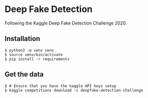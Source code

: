 # Deep Fake Detection

Following the Kaggle Deep Fake Detection Challenge 2020.

## Installation

```
$ python3 -m venv venv
$ source venv/bin/activate
$ pip install -r requirements
```

## Get the data

```
$ # Ensure that you have the kaggle API keys setup
$ kaggle competitions download -c deepfake-detection-challenge
```
